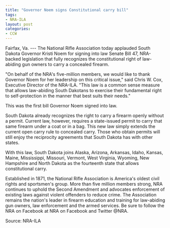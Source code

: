 ```yaml
---
title: "Governor Noem signs Constitutional carry bill"
tags:
- NRA-ILA
layout: post
categories:
- CCW
---
```


Fairfax, Va. --- The National Rifle Association today applauded South Dakota Governor Kristi Noem for signing into law Senate Bill 47, NRA-backed legislation that fully recognizes the constitutional right of law-abiding gun owners to carry a concealed firearm.

"On behalf of the NRA's five-million members, we would like to thank Governor Noem for her leadership on this critical issue," said Chris W. Cox, Executive Director of the NRA-ILA. "This law is a common sense measure that allows law-abiding South Dakotans to exercise their fundamental right to self-protection in the manner that best suits their needs."

This was the first bill Governor Noem signed into law.

South Dakota already recognizes the right to carry a firearm openly without a permit. Current law, however, requires a state-issued permit to carry that same firearm under a coat or in a bag. This new law simply extends the current open carry rule to concealed carry. Those who obtain permits will still enjoy the reciprocity agreements that South Dakota has with other states.

With this law, South Dakota joins Alaska, Arizona, Arkansas, Idaho, Kansas, Maine, Mississippi, Missouri, Vermont, West Virginia, Wyoming, New Hampshire and North Dakota as the fourteenth state that allows constitutional carry.

Established in 1871, the National Rifle Association is America's oldest civil rights and sportsmen's group. More than five million members strong, NRA continues to uphold the Second Amendment and advocates enforcement of existing laws against violent offenders to reduce crime. The Association remains the nation's leader in firearm education and training for law-abiding gun owners, law enforcement and the armed services. Be sure to follow the NRA on Facebook at NRA on Facebook and Twitter @NRA.

Source: NRA-ILA
